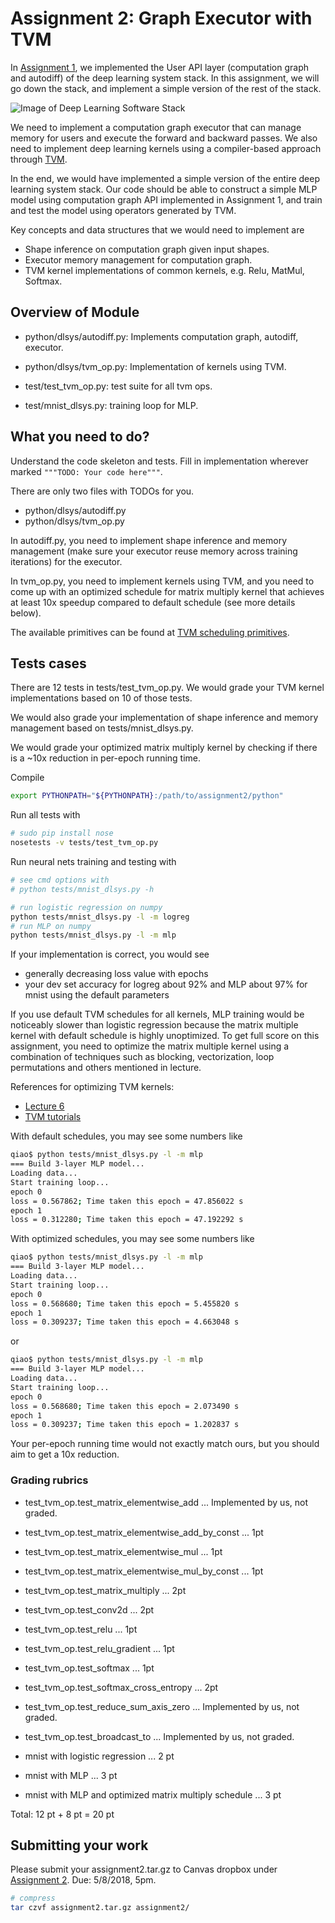 # Assignment 2: Graph Executor with TVM

In [Assignment 1](https://github.com/dlsys-course/assignment1), we implemented the User API layer (computation graph and autodiff) of the deep learning system stack. In this assignment, we will go down the stack, and implement a simple version of the rest of the stack.

![Image of Deep Learning Software Stack](https://github.com/tqchen/dl-system/blob/master/tvm_executor/dl_stack.png)

We need to implement a computation graph executor that can manage memory for users and execute the forward and backward passes. We also need to implement deep learning kernels using a compiler-based approach through [TVM](http://tvmlang.org/).

In the end, we would have implemented a simple version of the entire deep learning system stack. Our code should be able to construct a simple MLP model using computation graph API implemented in Assignment 1, and train and test the model using operators generated by TVM. 

Key concepts and data structures that we would need to implement are

- Shape inference on computation graph given input shapes.
- Executor memory management for computation graph.
- TVM kernel implementations of common kernels, e.g. Relu, MatMul, Softmax.

## Overview of Module
- python/dlsys/autodiff.py: Implements computation graph, autodiff, executor.
- python/dlsys/tvm_op.py: Implementation of kernels using TVM.

- test/test_tvm_op.py: test suite for all tvm ops.
- test/mnist_dlsys.py: training loop for MLP. 

## What you need to do?
Understand the code skeleton and tests. Fill in implementation wherever marked `"""TODO: Your code here"""`.

There are only two files with TODOs for you.
- python/dlsys/autodiff.py
- python/dlsys/tvm_op.py

In autodiff.py, you need to implement shape inference and memory management (make sure your executor reuse memory across training iterations) for the executor.

In tvm_op.py, you need to implement kernels using TVM, and you need to come up with an optimized schedule for matrix multiply kernel that achieves at least 10x speedup compared to default schedule (see more details below). 

The available primitives can be found at [TVM scheduling primitives](http://docs.tvmlang.org/tutorials/language/schedule_primitives.html).

## Tests cases
There are 12 tests in tests/test_tvm_op.py. We would grade your TVM kernel implementations based on 10 of those tests. 

We would also grade your implementation of shape inference and memory management based on tests/mnist_dlsys.py.

We would grade your optimized matrix multiply kernel by checking if there is a ~10x reduction in per-epoch running time.

Compile
```bash
export PYTHONPATH="${PYTHONPATH}:/path/to/assignment2/python"
```

Run all tests with
```bash
# sudo pip install nose
nosetests -v tests/test_tvm_op.py
```

Run neural nets training and testing with
```bash
# see cmd options with 
# python tests/mnist_dlsys.py -h

# run logistic regression on numpy
python tests/mnist_dlsys.py -l -m logreg
# run MLP on numpy
python tests/mnist_dlsys.py -l -m mlp
```

If your implementation is correct, you would see
- generally decreasing loss value with epochs
- your dev set accuracy for logreg about 92% and MLP about 97% for mnist using the default parameters 

If you use default TVM schedules for all kernels, MLP training would be noticeably slower than logistic regression because the matrix multiple kernel with default schedule is highly unoptimized. To get full score on this assignment, you need to optimize the matrix multiple kernel using a combination of techniques such as blocking, vectorization, loop permutations and others mentioned in lecture.

References for optimizing TVM kernels:
- [Lecture 6](http://dlsys.cs.washington.edu/pdf/lecture6.pdf)
- [TVM tutorials](http://docs.tvmlang.org/tutorials/index.html)

With default schedules, you may see some numbers like
```bash
qiao$ python tests/mnist_dlsys.py -l -m mlp
=== Build 3-layer MLP model...
Loading data...
Start training loop...
epoch 0
loss = 0.567862; Time taken this epoch = 47.856022 s
epoch 1
loss = 0.312280; Time taken this epoch = 47.192292 s
```

With optimized schedules, you may see some numbers like
```bash
qiao$ python tests/mnist_dlsys.py -l -m mlp
=== Build 3-layer MLP model...
Loading data...
Start training loop...
epoch 0
loss = 0.568680; Time taken this epoch = 5.455820 s
epoch 1
loss = 0.309237; Time taken this epoch = 4.663048 s
```

or

```bash
qiao$ python tests/mnist_dlsys.py -l -m mlp
=== Build 3-layer MLP model...
Loading data...
Start training loop...
epoch 0
loss = 0.568680; Time taken this epoch = 2.073490 s
epoch 1
loss = 0.309237; Time taken this epoch = 1.202837 s
```

Your per-epoch running time would not exactly match ours, but you should aim to get a 10x reduction.

### Grading rubrics
- test_tvm_op.test_matrix_elementwise_add ... Implemented by us, not graded.
- test_tvm_op.test_matrix_elementwise_add_by_const ... 1pt
- test_tvm_op.test_matrix_elementwise_mul ... 1pt
- test_tvm_op.test_matrix_elementwise_mul_by_const ... 1pt
- test_tvm_op.test_matrix_multiply ... 2pt
- test_tvm_op.test_conv2d ... 2pt
- test_tvm_op.test_relu ... 1pt
- test_tvm_op.test_relu_gradient ... 1pt
- test_tvm_op.test_softmax ... 1pt
- test_tvm_op.test_softmax_cross_entropy ... 2pt
- test_tvm_op.test_reduce_sum_axis_zero ... Implemented by us, not graded.
- test_tvm_op.test_broadcast_to ... Implemented by us, not graded.

- mnist with logistic regression ... 2 pt
- mnist with MLP ... 3 pt
- mnist with MLP and optimized matrix multiply schedule ... 3 pt

Total: 12 pt + 8 pt = 20 pt

## Submitting your work

Please submit your assignment2.tar.gz to Canvas dropbox under [Assignment 2](https://canvas.uw.edu/courses/1199471/assignments/4230688). Due: 5/8/2018, 5pm.
```bash
# compress
tar czvf assignment2.tar.gz assignment2/
```
